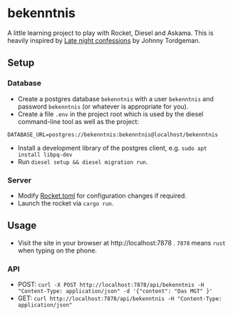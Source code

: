 # bekenntnis

A little learning project to play with Rocket, Diesel and Askama.
This is heavily inspired by [Late night confessions](https://medium.com/perimeterx/late-night-confessions-building-a-website-using-rust-rocket-diesel-and-askama-part-1-aeccade43252) by Johnny Tordgeman.


## Setup

### Database

- Create a postgres database `bekenntnis` with a user `bekenntnis` and password `bekenntnis` (or whatever is appropriate for you).
- Create a file `.env` in the project root which is used by the diesel command-line tool as well as the project:
```
DATABASE_URL=postgres://bekenntnis:bekenntnis@localhost/bekenntnis
```
- Install a development library of the postgres client, e.g. `sudo apt install libpq-dev`
- Run `diesel setup && diesel migration run`.

### Server

- Modify [Rocket.toml](Rocket.toml) for configuration changes if required.
- Launch the rocket via `cargo run`.


## Usage

- Visit the site in your browser at http://localhost:7878 . `7878` means `rust` when typing on the phone.
  
### API

- POST: `curl -X POST http://localhost:7878/api/bekenntnis -H "Content-Type: application/json" -d '{"content": "Das MGT" }'`
- GET: `curl http://localhost:7878/api/bekenntnis -H "Content-Type: application/json"`